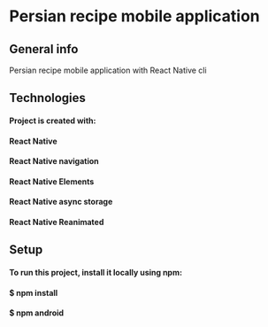 # Persian recipe mobile application
## General info
Persian recipe mobile application with React Native cli
## Technologies
#### Project is created with:
#### React Native
#### React Native navigation
#### React Native Elements
#### React Native async storage
#### React Native Reanimated
## Setup
#### To run this project, install it locally using npm:
#### $ npm install
#### $ npm android
